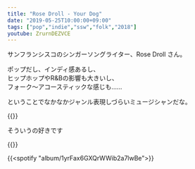 ```yaml
---
title: "Rose Droll - Your Dog"
date: "2019-05-25T10:00:00+09:00"
tags: ["pop","indie","ssw","folk","2018"]
youtube: ZrurnDEZVCE
---
```


サンフランシスコのシンガーソングライター、Rose Droll さん。

ポップだし、インディ感あるし、  
ヒップホップやR&Bの影響も大きいし、  
フォーク〜アコースティックな感じも……  

ということでなかなかジャンル表現しづらいミュージシャンだな。

{{<youtube src="ZrurnDEZVCE" title="Rose Droll - Hush">}}

そういうの好きです

{{<youtube src="nf2d9T7rXHQ" title="Rose Droll - Boy Bruise">}}

{{<spotify "album/1yrFax6GXQrWWib2a7lwBe">}}
